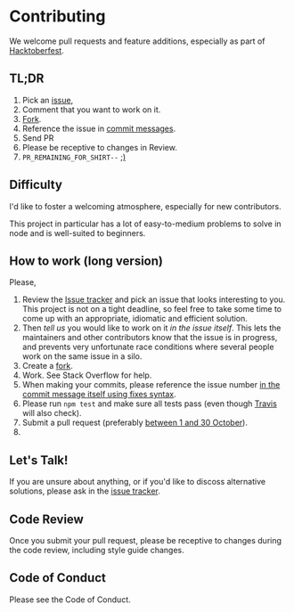 # Contributing

We welcome pull requests and feature additions, especially as part of [Hacktoberfest][Hacktoberfest].

## TL;DR

 1. Pick an [issue][issues],
 1. Comment that you want to work on it.
 1. [Fork][fork].
 1. Reference the issue in [commit messages][fixes].
 1. Send PR
 1. Please be receptive to changes in Review.
 1. `PR_REMAINING_FOR_SHIRT--` [;)][Hacktoberfest]

## Difficulty

I'd like to foster a welcoming atmosphere, especially for new contributors.

This project in particular has a lot of easy-to-medium problems to solve in node and is well-suited to beginners.

## How to work (long version)

Please,
 1. Review the [Issue tracker][issues] and pick an issue that looks interesting to you. This project is not on a tight deadline, so feel free to take some time to come up with an appropriate, idiomatic and efficient solution.
 1. Then _tell us_ you would like to work on it _in the issue itself_. This lets the maintainers and other contributors know that the issue is in progress, and prevents very unfortunate race conditions where several people work on the same issue in a silo.
 1. Create a [fork][fork].
 1. Work. See Stack Overflow for help.
 1. When making your commits, please reference the issue number [in the commit message itself using fixes syntax][fixes].
 1. Please run `npm test` and make sure all tests pass (even though [Travis][travis] will also check).
 1. Submit a pull request (preferably [between 1 and 30 October][Hacktoberfest]).
 1. 

## Let's Talk!

If you are unsure about anything, or if you'd like to discoss alternative solutions, please ask in the [issue tracker][issues].

## Code Review

Once you submit your pull request, please be receptive to changes during the code review, including style guide changes.

## Code of Conduct

Please see the Code of Conduct.

[Hacktoberfest]: https://hacktoberfest.digitalocean.com
[fork]: https://github.com/michaelsanford/timeout-as-a-service#fork-destination-box
[issues]: https://github.com/michaelsanford/timeout-as-a-service/issues
[fixes]: https://help.github.com/articles/closing-issues-using-keywords
[code]: https://github.com/michaelsanford/timeout-as-a-service/blob/master/code_of_conduct.md
[travis]: https://travis-ci.org/michaelsanford/timeout-as-a-service